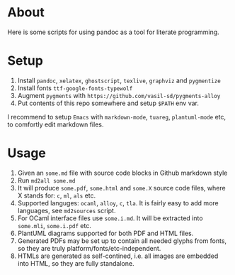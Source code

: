 # About
Here is some scripts for using pandoc as a tool for literate programming.

# Setup

1. Install `pandoc`, `xelatex`, `ghostscript`, `texlive`, `graphviz` and `pygmentize`
2. Install fonts `ttf-google-fonts-typewolf`
3. Augment `pygments` with `https://github.com/vasil-sd/pygments-alloy`
4. Put contents of this repo somewhere and setup `$PATH` env var.

I recommend to setup `Emacs` with `markdown-mode`, `tuareg`, `plantuml-mode` etc, to
comfortly edit markdown files.

# Usage

1. Given an `some.md` file with source code blocks in Github markdown style
2. Run `md2all some.md`
3. It will produce `some.pdf`, `some.html` and `some.X` source code files, where X stands for: `c`, `ml`, `als` etc.
4. Supported languges: `ocaml`, `alloy`, `c`, `tla`. It is fairly easy to add more languages, see `md2sources` script.
5. For OCaml interface files use `some.i.md`. It will be extracted into `some.mli`, `some.i.pdf` etc.
6. PlantUML diagrams supported for both PDF and HTML files.
7. Generated PDFs may be set up to contain all needed glyphs from fonts, so they are truly platform/fonts/etc-independent.
8. HTMLs are generated as self-contined, i.e. all images are embedded into HTML, so they are fully standalone.
